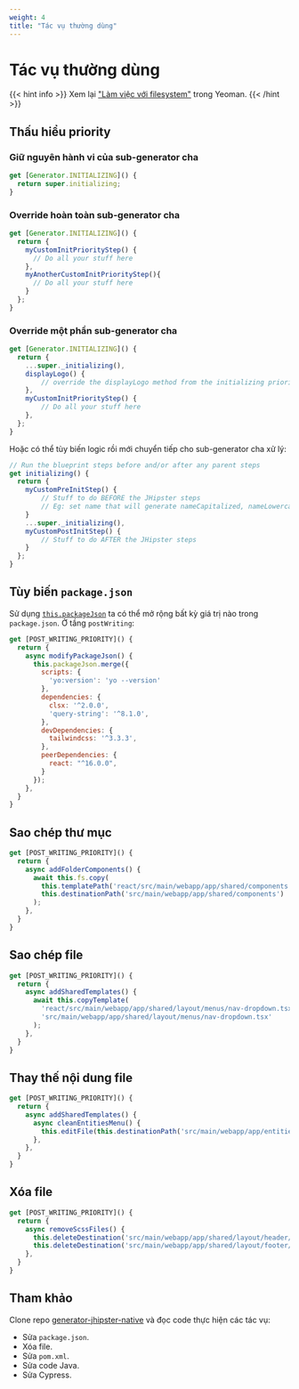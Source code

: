 ```yaml
---
weight: 4
title: "Tác vụ thường dùng"
---
```


# Tác vụ thường dùng

{{< hint info >}}
Xem lại ["Làm việc với filesystem"](/docs/fundamentals/yeoman/filesystem) trong Yeoman.
{{< /hint >}}

## Thấu hiểu priority

### Giữ nguyên hành vi của sub-generator cha

```js
get [Generator.INITIALIZING]() {
  return super.initializing;
}
```

### Override hoàn toàn sub-generator cha

```js
get [Generator.INITIALIZING]() {
  return {
    myCustomInitPriorityStep() {
      // Do all your stuff here
    },
    myAnotherCustomInitPriorityStep(){
      // Do all your stuff here
    }
  };
}
```

### Override một phần sub-generator cha

```js
get [Generator.INITIALIZING]() {
  return {
    ...super._initializing(),
    displayLogo() {
        // override the displayLogo method from the initializing priority of JHipster
    },
    myCustomInitPriorityStep() {
        // Do all your stuff here
    },
  };
}
```

Hoặc có thể tùy biến logic rồi mới chuyển tiếp cho sub-generator cha xử lý:

```js
// Run the blueprint steps before and/or after any parent steps
get initializing() {
  return {
    myCustomPreInitStep() {
        // Stuff to do BEFORE the JHipster steps
        // Eg: set name that will generate nameCapitalized, nameLowercase, etc.
    }
    ...super._initializing(),
    myCustomPostInitStep() {
        // Stuff to do AFTER the JHipster steps
    }
  };
}
```

## Tùy biến `package.json`

Sử dụng [`this.packageJson`](https://yeoman.github.io/generator/Generator.html#packageJson) ta có thể mở rộng bất kỳ giá trị nào trong `package.json`. Ở tầng `postWriting`:

```js
get [POST_WRITING_PRIORITY]() {
  return {
    async modifyPackageJson() {
      this.packageJson.merge({
        scripts: {
          'yo:version': 'yo --version'
        },
        dependencies: {
          clsx: '^2.0.0',
          'query-string': '^8.1.0',
        },
        devDependencies: {
          tailwindcss: '^3.3.3',
        },
        peerDependencies: {
          react: "^16.0.0",
        }
      });
    },
  }
}
```

## Sao chép thư mục

```js
get [POST_WRITING_PRIORITY]() {
  return {
    async addFolderComponents() {
      await this.fs.copy(
        this.templatePath('react/src/main/webapp/app/shared/components'),
        this.destinationPath('src/main/webapp/app/shared/components')
      );
    },
  }
}
```

## Sao chép file

```js
get [POST_WRITING_PRIORITY]() {
  return {
    async addSharedTemplates() {
      await this.copyTemplate(
        'react/src/main/webapp/app/shared/layout/menus/nav-dropdown.tsx',
        'src/main/webapp/app/shared/layout/menus/nav-dropdown.tsx'
      );
    },
  }
}
```

## Thay thế nội dung file

```js
get [POST_WRITING_PRIORITY]() {
  return {
    async addSharedTemplates() {
      async cleanEntitiesMenu() {
        this.editFile(this.destinationPath('src/main/webapp/app/entities/menu.tsx'), content => content.replaceAll(' icon="asterisk"', ''));
      },
    },
  }
}
```

## Xóa file

```js
get [POST_WRITING_PRIORITY]() {
  return {
    async removeScssFiles() {
      this.deleteDestination('src/main/webapp/app/shared/layout/header/header.scss');
      this.deleteDestination('src/main/webapp/app/shared/layout/footer/footer.scss');
    },
  }
}
```

## Tham khảo

Clone repo [generator-jhipster-native](https://github.com/jhipster/generator-jhipster-native) và đọc code thực hiện các tác vụ:

- Sửa `package.json`.
- Xóa file.
- Sửa `pom.xml`.
- Sửa code Java.
- Sửa Cypress.
